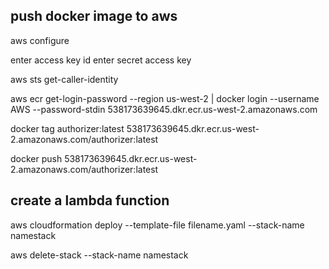 
## push docker image to aws
aws configure

enter access key id
enter secret access key

aws sts get-caller-identity

aws ecr get-login-password --region us-west-2 | docker login --username AWS --password-stdin 538173639645.dkr.ecr.us-west-2.amazonaws.com

docker tag authorizer:latest 538173639645.dkr.ecr.us-west-2.amazonaws.com/authorizer:latest

docker push 538173639645.dkr.ecr.us-west-2.amazonaws.com/authorizer:latest


## create a lambda function
aws cloudformation deploy --template-file filename.yaml --stack-name namestack

aws delete-stack --stack-name namestack